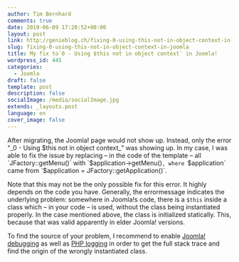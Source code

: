 ```yaml
---
author: Tim Bernhard
comments: true
date: 2019-06-09 17:20:52+00:00
layout: post
link: http://genieblog.ch/fixing-0-using-this-not-in-object-context-in-joomla/
slug: fixing-0-using-this-not-in-object-context-in-joomla
title: My fix to`0 - Using $this not in object context` in Joomla!
wordpress_id: 445
categories:
  - Joomla
draft: false
template: post
description: false
socialImage: /media/socialImage.jpg
extends: _layouts.post
language: en
cover_image: false
---
```


After migrating, the Joomla! page would not show up.
Instead, only the error "_0 - Using $this not in object context_" was showing up.
In my case, I was able to fix the issue by replacing – in the code of the template – all `JFactory::getMenu()` with `$application->getMenu()`, where `$application` came from `$application = JFactory::getApplication()`.

Note that this may not be the only possible fix for this error.
It highly depends on the code you have.
Generally, the errormessage indicates the underlying problem: somewhere in Joomla!s code, there is a `$this` inside a class which – in your code – is used, without the class being instantiated properly.
In the case mentioned above, the class is initialized statically.
This, because that was valid apparently in elder Joomla! versions. 

To find the source of your problem, I recommend to enable [Joomla! debugging](https://docs.joomla.org/How_to_debug_your_code#Joomla_Logging) as well as [PHP logging](https://stackoverflow.com/questions/845021/how-can-i-get-useful-error-messages-in-php) in order to get the full stack trace and find the origin of the wrongly instantiated class. 

